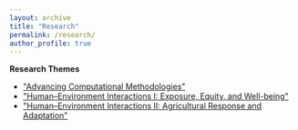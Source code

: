```yaml
---
layout: archive
title: "Research"
permalink: /research/
author_profile: true
---
```


**Research Themes**

* ["Advancing Computational Methodologies"](https://thutyecology.github.io/research/methods)
* ["Human–Environment Interactions I: Exposure, Equity, and Well-being"](https://thutyecology.github.io/research/equity)
* ["Human–Environment Interactions II: Agricultural Response and Adaptation"](https://thutyecology.github.io/research/agriculture)

